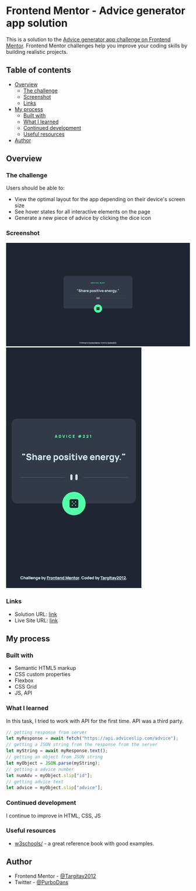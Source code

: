 # Frontend Mentor - Advice generator app solution

This is a solution to the [Advice generator app challenge on Frontend Mentor](https://www.frontendmentor.io/challenges/advice-generator-app-QdUG-13db). Frontend Mentor challenges help you improve your coding skills by building realistic projects.

## Table of contents

- [Overview](#overview)
  - [The challenge](#the-challenge)
  - [Screenshot](#screenshot)
  - [Links](#links)
- [My process](#my-process)
  - [Built with](#built-with)
  - [What I learned](#what-i-learned)
  - [Continued development](#continued-development)
  - [Useful resources](#useful-resources)
- [Author](#author)

## Overview

### The challenge

Users should be able to:

- View the optimal layout for the app depending on their device's screen size
- See hover states for all interactive elements on the page
- Generate a new piece of advice by clicking the dice icon

### Screenshot

![](./screenshot-1.jpg)
![](./screenshot-2.jpg)

### Links

- Solution URL: [link](https://your-solution-url.com)
- Live Site URL: [link](https://your-live-site-url.com)

## My process

### Built with

- Semantic HTML5 markup
- CSS custom properties
- Flexbox
- CSS Grid
- JS, API

### What I learned

In this task, I tried to work with API for the first time. API was a third party.

```js
// getting response from server
let myResponse = await fetch("https://api.adviceslip.com/advice");
// getting a JSON string from the response from the server
let myString = await myResponse.text();
// getting an object from JSON string
let myObject = JSON.parse(myString);
// getting a advice number
let numAdv = myObject.slip["id"];
// getting advice text
let advice = myObject.slip["advice"];
```


### Continued development

I continue to improve in HTML, CSS, JS

### Useful resources

- [w3schools/](https://www.w3schools.com/) - a great reference book with good examples.

## Author

- Frontend Mentor - [@Targitay2012](https://www.frontendmentor.io/profile/Targitay2012)
- Twitter - [@PurboDans](https://www.twitter.com/PurboDans)
